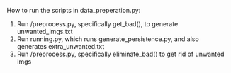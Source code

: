 How to run the scripts in data_preperation.py:
1) Run <dataset>/preprocess.py, specifically get_bad(), to generate unwanted_imgs.txt
2) Run running.py, which runs generate_persistence.py, and also generates extra_unwanted.txt
3) Run <dataset>/preprocess.py, specifically eliminate_bad() to get rid of unwanted imgs